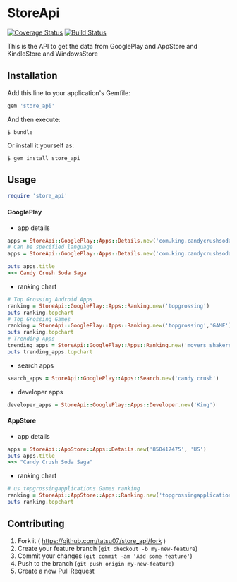 # StoreApi
[![Coverage Status](https://coveralls.io/repos/tatsu07/store_api/badge.svg)](https://coveralls.io/r/tatsu07/store_api) [![Build Status](https://travis-ci.org/tatsu07/store_api.svg?branch=master)](https://travis-ci.org/tatsu07/store_api)

This is the API to get the data from GooglePlay and AppStore and KindleStore and WindowsStore

## Installation

Add this line to your application's Gemfile:

```ruby
gem 'store_api'
```

And then execute:

    $ bundle

Or install it yourself as:

    $ gem install store_api

## Usage

```ruby
require 'store_api'
```

#### GooglePlay
- app details

```ruby
apps = StoreApi::GooglePlay::Apps::Details.new('com.king.candycrushsodasaga')
# Can be specified language
apps = StoreApi::GooglePlay::Apps::Details.new('com.king.candycrushsodasaga','en')

puts apps.title
>>> Candy Crush Soda Saga
```
- ranking chart

```ruby
# Top Grossing Android Apps
ranking = StoreApi::GooglePlay::Apps::Ranking.new('topgrossing')
puts ranking.topchart
# Top Grossing Games
ranking = StoreApi::GooglePlay::Apps::Ranking.new('topgrossing','GAME')
puts ranking.topchart
# Trending Apps
trending_apps = StoreApi::GooglePlay::Apps::Ranking.new('movers_shakers')
puts trending_apps.topchart
```

- search apps

```ruby
search_apps = StoreApi::GooglePlay::Apps::Search.new('candy crush')
```

- developer apps

```ruby
developer_apps = StoreApi::GooglePlay::Apps::Developer.new('King')
```

#### AppStore
- app details

```ruby
apps = StoreApi::AppStore::Apps::Details.new('850417475', 'US')
puts apps.title
>>> "Candy Crush Soda Saga"
```

- ranking chart

```ruby
# us topgrossingapplications Games ranking
ranking = StoreApi::AppStore::Apps::Ranking.new('topgrossingapplications', '7001', 'us', 20)
puts ranking.topchart
```

## Contributing

1. Fork it ( https://github.com/tatsu07/store_api/fork )
2. Create your feature branch (`git checkout -b my-new-feature`)
3. Commit your changes (`git commit -am 'Add some feature'`)
4. Push to the branch (`git push origin my-new-feature`)
5. Create a new Pull Request
